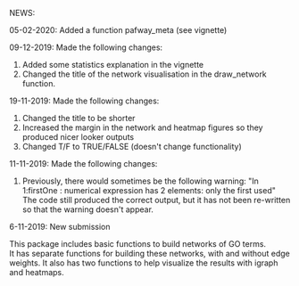NEWS:

05-02-2020: Added a function pafway_meta (see vignette)


09-12-2019: Made the following changes:
1. Added some statistics explanation in the vignette
2. Changed the title of the network visualisation in the draw_network function.

19-11-2019: Made the following changes:
1. Changed the title to be shorter
2. Increased the margin in the network and heatmap figures so they produced nicer looker outputs
3. Changed T/F to TRUE/FALSE (doesn't change functionality)

11-11-2019: Made the following changes:
1. Previously, there would sometimes be the following warning:
"In 1:firstOne : numerical expression has 2 elements: only the first used"
The code still produced the correct output, but it has not been re-written so that 
the warning doesn't appear.

6-11-2019: New submission

This package includes basic functions to build networks of GO terms.  
It has separate functions for building these networks, with and without edge weights.
It also has two functions to help visualize the results with igraph and heatmaps.
